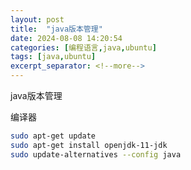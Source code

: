 ```yaml
---
layout: post
title:  "java版本管理"
date: 2024-08-08 14:20:54
categories: [编程语言,java,ubuntu]
tags: [java,ubuntu]
excerpt_separator: <!--more-->
---
```

java版本管理
<!--more-->

编译器
```bash
sudo apt-get update
sudo apt-get install openjdk-11-jdk
sudo update-alternatives --config java
```